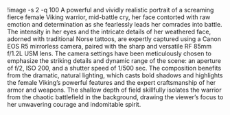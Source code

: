 !image -s 2 -q 100 A powerful and vividly realistic portrait of a screaming fierce female Viking warrior, mid-battle cry, her face contorted with raw emotion and determination as she fearlessly leads her comrades into battle. The intensity in her eyes and the intricate details of her weathered face, adorned with traditional Norse tattoos, are expertly captured using a Canon EOS R5 mirrorless camera, paired with the sharp and versatile RF 85mm f/1.2L USM lens. The camera settings have been meticulously chosen to emphasize the striking details and dynamic range of the scene: an aperture of f/2, ISO 200, and a shutter speed of 1/500 sec. The composition benefits from the dramatic, natural lighting, which casts bold shadows and highlights the female Viking’s powerful features and the expert craftsmanship of her armor and weapons. The shallow depth of field skillfully isolates the warrior from the chaotic battlefield in the background, drawing the viewer’s focus to her unwavering courage and indomitable spirit.
